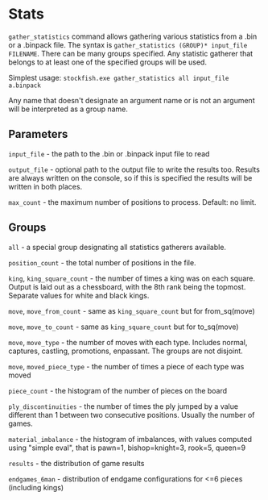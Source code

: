 # Stats

`gather_statistics` command allows gathering various statistics from a .bin or a .binpack file. The syntax is `gather_statistics (GROUP)* input_file FILENAME`. There can be many groups specified. Any statistic gatherer that belongs to at least one of the specified groups will be used.

Simplest usage: `stockfish.exe gather_statistics all input_file a.binpack`

Any name that doesn't designate an argument name or is not an argument will be interpreted as a group name.

## Parameters

`input_file` - the path to the .bin or .binpack input file to read

`output_file` - optional path to the output file to write the results too. Results are always written on the console, so if this is specified the results will be written in both places.

`max_count` - the maximum number of positions to process. Default: no limit.

## Groups

`all` - a special group designating all statistics gatherers available.

`position_count` - the total number of positions in the file.

`king`, `king_square_count` - the number of times a king was on each square. Output is laid out as a chessboard, with the 8th rank being the topmost. Separate values for white and black kings.

`move`, `move_from_count` - same as `king_square_count` but for from_sq(move)

`move`, `move_to_count` - same as `king_square_count` but for to_sq(move)

`move`, `move_type` - the number of moves with each type. Includes normal, captures, castling, promotions, enpassant. The groups are not disjoint.

`move`, `moved_piece_type` - the number of times a piece of each type was moved

`piece_count` - the histogram of the number of pieces on the board

`ply_discontinuities` - the number of times the ply jumped by a value different than 1 between two consecutive positions. Usually the number of games.

`material_imbalance` - the histogram of imbalances, with values computed using "simple eval", that is pawn=1, bishop=knight=3, rook=5, queen=9

`results` - the distribution of game results

`endgames_6man` - distribution of endgame configurations for <=6 pieces (including kings)
